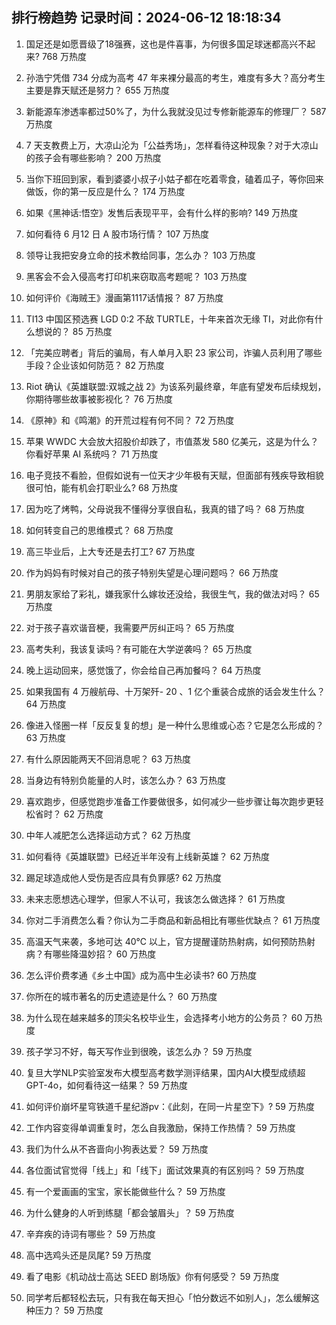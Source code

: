 
## 排行榜趋势 记录时间：2024-06-12 18:18:34
  
  1. 国足还是如愿晋级了18强赛，这也是件喜事，为何很多国足球迷都高兴不起来? 768 万热度
    
  2. 孙浩宁凭借 734 分成为高考 47 年来裸分最高的考生，难度有多大？高分考生主要是靠天赋还是努力？ 655 万热度
    
  3. 新能源车渗透率都过50%了，为什么我就没见过专修新能源车的修理厂？ 587 万热度
    
  4. 7 天支教费上万，大凉山沦为「公益秀场」，怎样看待这种现象？对于大凉山的孩子会有哪些影响？ 200 万热度
    
  5. 当你下班回到家，看到婆婆小叔子小姑子都在吃着零食，磕着瓜子，等你回来做饭，你的第一反应是什么？ 174 万热度
    
  6. 如果《黑神话:悟空》发售后表现平平，会有什么样的影响? 149 万热度
    
  7. 如何看待 6 月12 日 A 股市场行情？ 107 万热度
    
  8. 领导让我把安身立命的技术教给同事，怎么办？ 103 万热度
    
  9. 黑客会不会入侵高考打印机来窃取高考题呢？ 103 万热度
    
  10. 如何评价《海贼王》漫画第1117话情报？ 87 万热度
    
  11. TI13 中国区预选赛 LGD 0:2 不敌 TURTLE，十年来首次无缘 TI，对此你有什么想说的？ 85 万热度
    
  12. 「完美应聘者」背后的骗局，有人单月入职 23 家公司，诈骗人员利用了哪些手段？企业该如何防范？ 82 万热度
    
  13. Riot 确认《英雄联盟:双城之战 2》为该系列最终章，年底有望发布后续规划，你期待哪些故事被影视化？ 76 万热度
    
  14. 《原神》和《鸣潮》的开荒过程有何不同？ 72 万热度
    
  15. 苹果 WWDC 大会放大招股价却跌了，市值蒸发 580 亿美元，这是为什么？你看好苹果 AI 系统吗？ 71 万热度
    
  16. 电子竞技不看脸，但假如说有一位天才少年极有天赋，但面部有残疾导致相貌很可怕，能有机会打职业么? 68 万热度
    
  17. 因为吃了烤鸭，父母说我不懂得分享很自私，我真的错了吗？ 68 万热度
    
  18. 如何转变自己的思维模式？ 68 万热度
    
  19. 高三毕业后，上大专还是去打工? 67 万热度
    
  20. 作为妈妈有时候对自己的孩子特别失望是心理问题吗？ 66 万热度
    
  21. 男朋友家给了彩礼，嫌我家什么嫁妆还没给，我很生气，我的做法对吗？ 65 万热度
    
  22. 对于孩子喜欢谐音梗，我需要严厉纠正吗？ 65 万热度
    
  23. 高考失利，我该复读吗？有可能在大学逆袭吗？ 65 万热度
    
  24. 晚上运动回来，感觉饿了，你会给自己再加餐吗？ 64 万热度
    
  25. 如果我国有 4 万艘航母、十万架歼- 20 、1 亿个重装合成旅的话会发生什么？ 64 万热度
    
  26. 像进入怪圈一样「反反复复的想」是一种什么思维或心态？它是怎么形成的？ 63 万热度
    
  27. 有什么原因能两天不回消息呢？ 63 万热度
    
  28. 当身边有特别负能量的人时，该怎么办？ 63 万热度
    
  29. 喜欢跑步，但感觉跑步准备工作要做很多，如何减少一些步骤让每次跑步更轻松省时？ 62 万热度
    
  30. 中年人减肥怎么选择运动方式？ 62 万热度
    
  31. 如何看待《英雄联盟》已经近半年没有上线新英雄？ 62 万热度
    
  32. 踢足球造成他人受伤是否应具有负罪感? 62 万热度
    
  33. 未来志愿想选心理学，但家人不认可，我该怎么做选择？ 61 万热度
    
  34. 你对二手消费怎么看？你认为二手商品和新品相比有哪些优缺点？ 61 万热度
    
  35. 高温天气来袭，多地可达 40℃ 以上，官方提醒谨防热射病，如何预防热射病？有哪些降温妙招？ 60 万热度
    
  36. 怎么评价费孝通《乡土中国》成为高中生必读书? 60 万热度
    
  37. 你所在的城市著名的历史遗迹是什么？ 60 万热度
    
  38. 为什么现在越来越多的顶尖名校毕业生，会选择考小地方的公务员？ 60 万热度
    
  39. 孩子学习不好，每天写作业到很晚，该怎么办？ 59 万热度
    
  40. 复旦大学NLP实验室发布大模型高考数学测评结果，国内AI大模型成绩超GPT-4o，如何看待这一结果？ 59 万热度
    
  41. 如何评价崩坏星穹铁道千星纪游pv：《此刻，在同一片星空下》? 59 万热度
    
  42. 工作内容变得单调重复时，怎么自我激励，保持工作热情？ 59 万热度
    
  43. 我们为什么从不吝啬向小狗表达爱？ 59 万热度
    
  44. 各位面试官觉得「线上」和「线下」面试效果真的有区别吗？ 59 万热度
    
  45. 有一个爱画画的宝宝，家长能做些什么？ 59 万热度
    
  46. 为什么健身的人听到练腿「都会皱眉头」？ 59 万热度
    
  47. 辛弃疾的诗词有哪些？ 59 万热度
    
  48. 高中选鸡头还是凤尾? 59 万热度
    
  49. 看了电影《机动战士高达 SEED 剧场版》你有何感受？ 59 万热度
    
  50. 同学考后都轻松去玩，只有我在每天担心「怕分数远不如别人」，怎么缓解这种压力？ 59 万热度
    